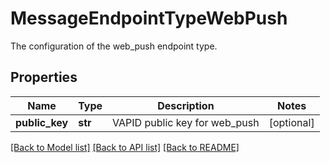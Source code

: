 # MessageEndpointTypeWebPush

The configuration of the web_push endpoint type. 
## Properties
Name | Type | Description | Notes
------------ | ------------- | ------------- | -------------
**public_key** | **str** | VAPID public key for web_push | [optional] 

[[Back to Model list]](../README.md#documentation-for-models) [[Back to API list]](../README.md#documentation-for-api-endpoints) [[Back to README]](../README.md)



